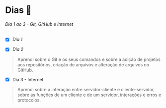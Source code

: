 # Dias 📌

###### Dia 1 ao 3 - Git, GitHub e Internet

- [x] *Dia 1*

- [x] *Dia 2*
> Aprendi sobre o Git e os seus comandos e sobre a adição de projetos aos repositórios, criação de arquivos e alteração de arquivos no GitHub.

- [x] Dia 3 - Internet
> Aprendi sobre a interação entre servidor-cliente e cliente-servidor, sobre as funções de um cliente e de um servidor, interações e erros e protocolos.
